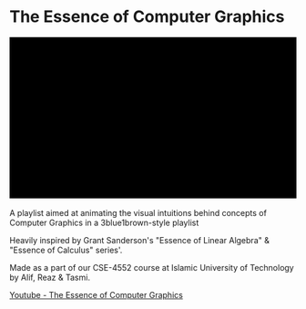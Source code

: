 # The Essence of Computer Graphics

![](/Assets/eocg.gif)

A playlist aimed at animating the visual intuitions behind concepts of Computer Graphics in a 3blue1brown-style playlist

Heavily inspired by Grant Sanderson's "Essence of Linear Algebra" & "Essence of Calculus" series'.

Made as a part of our CSE-4552 course at Islamic University of Technology by Alif, Reaz & Tasmi.

[Youtube - The Essence of Computer Graphics](https://youtube.com/playlist?list=PLkivndLOT8Qu8vuEkM2hKVjGxlYDmH96Q)
